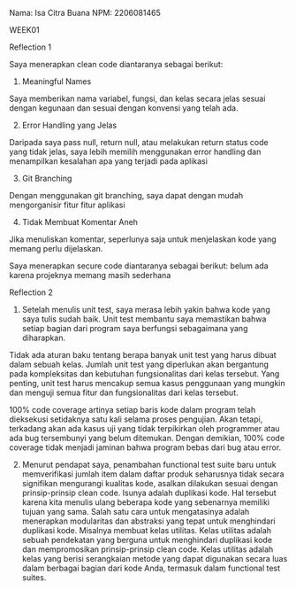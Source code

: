 Nama: Isa Citra Buana
NPM: 2206081465



WEEK01

Reflection 1

Saya menerapkan clean code diantaranya sebagai berikut:
1. Meaningful Names

Saya memberikan nama variabel, fungsi, dan kelas secara jelas sesuai dengan kegunaan dan sesuai dengan konvensi yang telah ada.

2. Error Handling yang Jelas

Daripada saya pass null, return null, atau melakukan return status code yang tidak jelas, saya lebih memilih menggunakan error handling 
dan menampilkan kesalahan apa yang terjadi pada aplikasi

3. Git Branching

Dengan menggunakan git branching, saya dapat dengan mudah mengorganisir fitur fitur aplikasi

4. Tidak Membuat Komentar Aneh

Jika menuliskan komentar, seperlunya saja untuk menjelaskan kode yang memang perlu dijelaskan.

Saya menerapkan secure code diantaranya sebagai berikut:
belum ada karena projeknya memang masih sederhana

Reflection 2

1. Setelah menulis unit test, saya merasa lebih yakin bahwa kode yang saya tulis sudah baik. Unit test membantu saya memastikan bahwa setiap bagian dari program saya berfungsi sebagaimana yang diharapkan. 

Tidak ada aturan baku tentang berapa banyak unit test yang harus dibuat dalam sebuah kelas. Jumlah unit test yang diperlukan akan bergantung pada kompleksitas dan kebutuhan fungsionalitas dari kelas tersebut. Yang penting, unit test harus mencakup semua kasus penggunaan yang mungkin dan menguji semua fitur dan fungsionalitas dari kelas tersebut.

100% code coverage artinya setiap baris kode dalam program telah dieksekusi setidaknya satu kali selama proses pengujian. Akan tetapi, terkadang akan ada kasus uji yang tidak terpikirkan oleh programmer atau ada bug tersembunyi yang belum ditemukan. Dengan demikian, 100% code coverage tidak menjadi jaminan bahwa program bebas dari bug atau error.

2. Menurut pendapat saya, penambahan functional test suite baru untuk memverifikasi jumlah item dalam daftar produk seharusnya tidak secara signifikan mengurangi kualitas kode, asalkan dilakukan sesuai dengan prinsip-prinsip clean code. Isunya adalah  duplikasi kode. Hal tersebut karena kita menulis ulang beberapa kode yang sebenarnya memiliki tujuan yang sama. Salah satu cara untuk mengatasinya adalah menerapkan modularitas dan  abstraksi yang tepat untuk menghindari duplikasi kode. Misalnya membuat kelas utilitas. Kelas utilitas adalah 
sebuah pendekatan yang berguna untuk menghindari duplikasi kode dan mempromosikan prinsip-prinsip clean code. Kelas utilitas adalah kelas yang berisi serangkaian metode yang dapat digunakan secara luas dalam berbagai bagian dari kode Anda, termasuk dalam functional test suites.